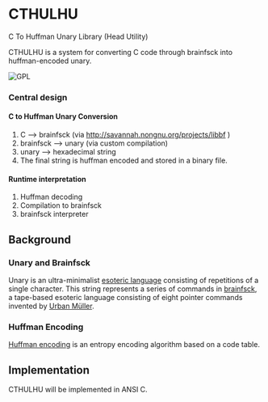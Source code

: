<!---
    This file is part of CTHULHU.

    CTHULHU is free software: you can redistribute it and/or modify
    it under the terms of the GNU General Public License as published by
    the Free Software Foundation, either version 3 of the License, or
    (at your option) any later version.

    CTHULHU is distributed in the hope that it will be useful,
    but WITHOUT ANY WARRANTY; without even the implied warranty of
    MERCHANTABILITY or FITNESS FOR A PARTICULAR PURPOSE.  See the
    GNU General Public License for more details.

    You should have received a copy of the GNU General Public License
    along with CTHULHU.  If not, see <http://www.gnu.org/licenses/>.
-->

# CTHULHU

C To Huffman Unary Library (Head Utility)

CTHULHU is a system for converting C code through brainfsck into huffman-encoded unary.

![GPL](http://www.gnu.org/graphics/gplv3-127x51.png)

### Central design

#### C to Huffman Unary Conversion

1. C --> brainfsck (via http://savannah.nongnu.org/projects/libbf )
2. brainfsck --> unary (via custom compilation)
3. unary --> hexadecimal string
4. The final string is huffman encoded and stored in a binary file.

#### Runtime interpretation

1. Huffman decoding
2. Compilation to brainfsck
3. brainfsck interpreter

## Background

### Unary and Brainfsck

Unary is an ultra-minimalist [esoteric language](http://esolangs.org/wiki/Esoteric_programming_language) 
consisting of repetitions of a single character. This string represents a series of commands in 
[brainfsck](http://esolangs.org/w/index.php?title=Brainfsck), a tape-based esoteric language consisting 
of eight pointer commands invented by [Urban Müller](http://esolangs.org/wiki/Urban_M%C3%BCller).

### Huffman Encoding

[Huffman encoding](http://en.wikipedia.org/wiki/Huffman_coding) is an entropy encoding algorithm based on a code table.

## Implementation

CTHULHU will be implemented in ANSI C.
